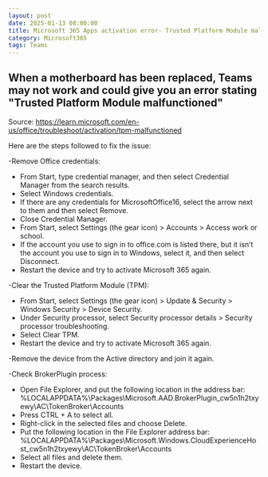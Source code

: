 ```yaml
---
layout: post
date: 2025-01-13 08:00:00
title: Microsoft 365 Apps activation error- Trusted Platform Module malfunctioned
category: Microsoft365 
tags: Teams
---
```


## When a motherboard has been replaced, Teams may not work and could give you an error stating "Trusted Platform Module malfunctioned"

Source: https://learn.microsoft.com/en-us/office/troubleshoot/activation/tpm-malfunctioned

Here are the steps followed to fix the issue:

-Remove Office credentials:
  - From Start, type credential manager, and then select Credential Manager from the search results.
  - Select Windows credentials.
  - If there are any credentials for MicrosoftOffice16, select the arrow next to them and then select Remove.
  - Close Credential Manager.
  - From Start, select Settings (the gear icon) > Accounts > Access work or school.
  - If the account you use to sign in to office.com is listed there, but it isn’t the account you use to sign in to Windows, select it, and then select Disconnect.
  - Restart the device and try to activate Microsoft 365 again.

-Clear the Trusted Platform Module (TPM):
  - From Start, select Settings (the gear icon) > Update & Security > Windows Security > Device Security.
  - Under Security processor, select Security processor details > Security processor troubleshooting.
  - Select Clear TPM.
  - Restart the device and try to activate Microsoft 365 again.

-Remove the device from the Active directory and join it again.

-Check BrokerPlugin process:
  - Open File Explorer, and put the following location in the address bar: %LOCALAPPDATA%\Packages\Microsoft.AAD.BrokerPlugin_cw5n1h2txyewy\AC\TokenBroker\Accounts
  - Press CTRL + A to select all.
  - Right-click in the selected files and choose Delete.
  - Put the following location in the File Explorer address bar: %LOCALAPPDATA%\Packages\Microsoft.Windows.CloudExperienceHost_cw5n1h2txyewy\AC\TokenBroker\Accounts
  - Select all files and delete them.
  - Restart the device.
